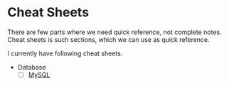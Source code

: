 # Cheat Sheets

There are few parts where we need quick reference, not complete notes. Cheat sheets is such sections, which we can use as quick reference.

I currently have following cheat sheets.

* Database
    * [ ] [MySQL](Database/MySQL.md)
